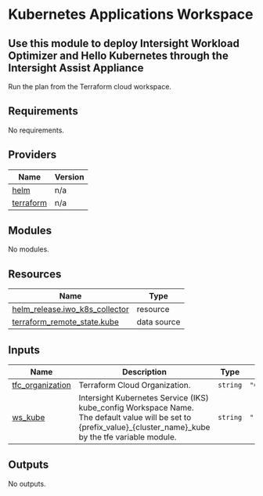 # Kubernetes Applications Workspace

## Use this module to deploy Intersight Workload Optimizer and Hello Kubernetes through the Intersight Assist Appliance

Run the plan from the Terraform cloud workspace.

<!-- BEGINNING OF PRE-COMMIT-TERRAFORM DOCS HOOK -->
## Requirements

No requirements.

## Providers

| Name | Version |
|------|---------|
| <a name="provider_helm"></a> [helm](#provider\_helm) | n/a |
| <a name="provider_terraform"></a> [terraform](#provider\_terraform) | n/a |

## Modules

No modules.

## Resources

| Name | Type |
|------|------|
| [helm_release.iwo_k8s_collector](https://registry.terraform.io/providers/hashicorp/helm/latest/docs/resources/release) | resource |
| [terraform_remote_state.kube](https://registry.terraform.io/providers/hashicorp/terraform/latest/docs/data-sources/remote_state) | data source |

## Inputs

| Name | Description | Type | Default | Required |
|------|-------------|------|---------|:--------:|
| <a name="input_tfc_organization"></a> [tfc\_organization](#input\_tfc\_organization) | Terraform Cloud Organization. | `string` | `"CiscoDevNet"` | no |
| <a name="input_ws_kube"></a> [ws\_kube](#input\_ws\_kube) | Intersight Kubernetes Service (IKS) kube\_config Workspace Name.  The default value will be set to {prefix\_value}\_{cluster\_name}\_kube by the tfe variable module. | `string` | `""` | no |

## Outputs

No outputs.
<!-- END OF PRE-COMMIT-TERRAFORM DOCS HOOK -->
